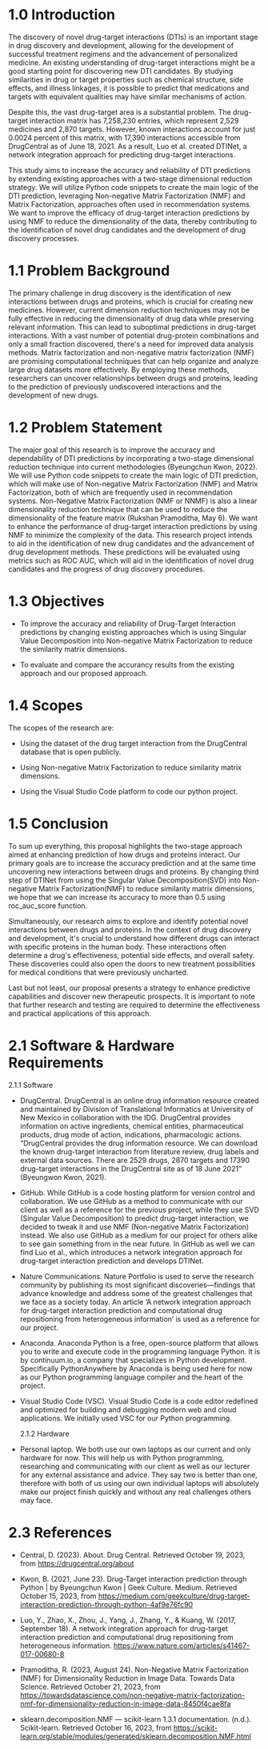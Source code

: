 # 1.0 Introduction
The discovery of novel drug-target interactions (DTIs) is an important stage in drug discovery and development, allowing for the development of successful treatment regimens and the advancement of personalized medicine. An existing understanding of drug-target interactions might be a good starting point for discovering new DTI candidates. By studying similarities in drug or target properties such as chemical structure, side effects, and illness linkages, it is possible to predict that medications and targets with equivalent qualities may have similar mechanisms of action.

Despite this, the vast drug-target area is a substantial problem. The drug-target interaction matrix has 7,258,230 entries, which represent 2,529 medicines and 2,870 targets. However, known interactions account for just 0.0024 percent of this matrix, with 17,390 interactions accessible from DrugCentral as of June 18, 2021. As a result, Luo et al. created DTINet, a network integration approach for predicting drug-target interactions.

This study aims to increase the accuracy and reliability of DTI predictions by extending existing approaches with a two-stage dimensional reduction strategy. We will utilize Python code snippets to create the main logic of the DTI prediction, leveraging Non-negative Matrix Factorization (NMF) and Matrix Factorization, approaches often used in recommendation systems. We want to improve the efficacy of drug-target interaction predictions by using NMF to reduce the dimensionality of the data, thereby contributing to the identification of novel drug candidates and the development of drug discovery processes.

# 1.1 Problem Background
The primary challenge in drug discovery is the identification of new interactions between drugs and proteins, which is crucial for creating new medicines. However, current dimension reduction techniques may not be fully effective in reducing the dimensionality of drug data while preserving relevant information. This can lead to suboptimal predictions in drug-target interactions. With a vast number of potential drug-protein combinations and only a small fraction discovered, there's a need for improved data analysis methods. Matrix factorization and non-negative matrix factorization (NMF) are promising computational techniques that can help organize and analyze large drug datasets more effectively. By employing these methods, researchers can uncover relationships between drugs and proteins, leading to the prediction of previously undiscovered interactions and the development of new drugs.

# 1.2 Problem Statement
The major goal of this research is to improve the accuracy and dependability of DTI predictions by incorporating a two-stage dimensional reduction technique into current methodologies (Byeungchun Kwon, 2022). We will use Python code snippets to create the main logic of DTI prediction, which will make use of Non-negative Matrix Factorization (NMF) and Matrix Factorization, both of which are frequently used in recommendation systems. Non-Negative Matrix Factorization (NMF or NNMF) is also a linear dimensionality reduction technique that can be used to reduce the dimensionality of the feature matrix (Rukshan Pramoditha, May 6). We want to enhance the performance of drug-target interaction predictions by using NMF to minimize the complexity of the data. This research project intends to aid in the identification of new drug candidates and the advancement of drug development methods. These predictions will be evaluated using metrics such as ROC AUC, which will aid in the identification of novel drug candidates and the progress of drug discovery procedures.

# 1.3 Objectives
- To improve the accuracy and reliability of Drug-Target Interaction predictions by changing existing approaches which is using Singular Value Decomposition into Non-negative Matrix Factorization to reduce the similarity matrix dimensions. 

- To evaluate and compare the accurancy results from the existing approach and our proposed approach.

# 1.4 Scopes
The scopes of the research are:

- Using the dataset of the drug target interaction from the DrugCentral database that is open publicly.

- Using Non-negative Matrix Factorization to reduce similarity matrix dimensions.

- Using the Visual Studio Code platform to code our python project.

# 1.5 Conclusion
To sum up everything, this proposal highlights the two-stage approach aimed at enhancing prediction of how drugs and proteins interact. Our primary goals are to increase the accuracy prediction and at the same time uncovering new interactions between drugs and proteins. By changing third step of DTINet from using the Singular Value Decomposition(SVD) into Non-negative Matrix Factorization(NMF) to reduce similarity matrix dimensions, we hope that we can increase its accuracy to more than 0.5 using roc_auc_score function.

Simultaneously, our research aims to explore and identify potential novel interactions between drugs and proteins. In the context of drug discovery and development, it's crucial to understand how different drugs can interact with specific proteins in the human body. These interactions often determine a drug's effectiveness, potential side effects, and overall safety. These discoveries could also open the doors to new treatment possibilities for medical conditions that were previously uncharted.

Last but not least, our proposal presents a strategy to enhance predictive capabilities and discover new therapeutic prospects. It is important to note that further research and testing are required to determine the effectiveness and practical applications of this approach.

# 2.1 Software & Hardware Requirements
2.1.1 Software
- DrugCentral. DrugCentral is an online drug information resource created and maintained by Division of Translational Informatics at University of New Mexico in collaboration with the IDG. DrugCentral provides information on active ingredients, chemical entities, pharmaceutical products, drug mode of action, indications, pharmacologic actions. “DrugCentral provides the drug information resource. We can download the known drug-target interaction from literature review, drug labels and external data sources. There are 2529 drugs, 2870 targets and 17390 drug-target interactions in the DrugCentral site as of 18 June 2021” (Byeungwon Kwon, 2021).

- GitHub. While GitHub is a code hosting platform for version control and collaboration. We use GitHub as a method to communicate with our client as well as a reference for the previous project, while they use SVD (Singular Value Decomposition) to predict drug-target interaction, we decided to tweak it and use NMF (Non-negative Matrix Factorization) instead. We also use GitHub as a medium for our project for others alike to see gain something from in the near future. In GitHub as well we can find Luo et al., which introduces a network integration approach for drug-target interaction prediction and develops DTINet.

- Nature Communications. Nature Portfolio is used to serve the research community by publishing its most significant discoveries—findings that advance knowledge and address some of the greatest challenges that we face as a society today. An article ‘A network integration approach for drug-target interaction prediction and computational drug repositioning from heterogeneous information’ is used as a reference for our project.

- Anaconda. Anaconda Python is a free, open-source platform that allows you to write and execute code in the programming language Python. It is by continuum.io, a company that specializes in Python development. Specifically PythonAnywhere by Anaconda is being used here for now as our Python programming language compiler and the heart of the project.

- Visual Studio Code (VSC). Visual Studio Code is a code editor redefined and optimized for building and debugging modern web and cloud applications. We initially used VSC for our Python programming.
	
	2.1.2 Hardware

- Personal laptop. We both use our own laptops as our current and only hardware for now. This will help us with Python programming, researching and communicating with our client as well as our lecturer for any external assistance and advice. They say two is better than one, therefore with both of us using our own individual laptops will absolutely make our project finish quickly and without any real challenges others may face.

# 2.3 References 
- Central, D. (2023). About. Drug Central. Retrieved October 19, 2023, from https://drugcentral.org/about

- Kwon, B. (2021, June 23). Drug-Target interaction prediction through Python | by Byeungchun Kwon | Geek Culture. Medium. Retrieved October 15, 2023, from https://medium.com/geekculture/drug-target-interaction-prediction-through-python-4af9e76fc90

- Luo, Y., Zhao, X., Zhou, J., Yang, J., Zhang, Y., & Kuang, W. (2017, September 18). A network integration approach for drug-target interaction prediction and computational drug repositioning from heterogeneous information. https://www.nature.com/articles/s41467-017-00680-8

- Pramoditha, R. (2023, August 24). Non-Negative Matrix Factorization (NMF) for Dimensionality Reduction in Image Data. Towards Data Science. Retrieved October 21, 2023, from https://towardsdatascience.com/non-negative-matrix-factorization-nmf-for-dimensionality-reduction-in-image-data-8450f4cae8fa

- sklearn.decomposition.NMF — scikit-learn 1.3.1 documentation. (n.d.). Scikit-learn. Retrieved October 16, 2023, from https://scikit-learn.org/stable/modules/generated/sklearn.decomposition.NMF.html
